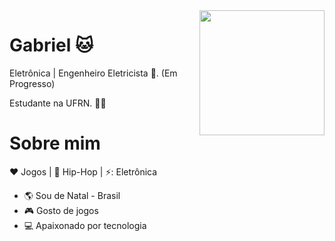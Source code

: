 
<img align="right" width="200" height="200" src="https://i.pinimg.com/originals/79/70/8e/79708eee2802d191bdb067529b0a42cb.jpg"> 



# Gabriel 🐱
<p align="left">
Eletrônica | Engenheiro Eletricista 🔌. (Em Progresso)

Estudante na UFRN. :man_technologist: </p>

# Sobre mim

:heart: Jogos | :black_heart: Hip-Hop | ⚡: Eletrônica

- :earth_americas: Sou de Natal - Brasil
- :video_game: Gosto de jogos
- 💻 Apaixonado por tecnologia 

